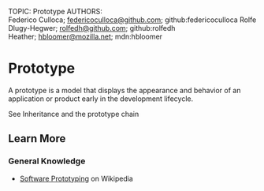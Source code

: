 TOPIC: Prototype
AUTHORS: Federico Culloca; federicoculloca@github.com; github:federicoculloca
         Rolfe Dlugy-Hegwer; rolfedh@github.com; github:rolfedh
         Heather; hbloomer@mozilla.net; mdn:hbloomer

# Prototype

A prototype is a model that displays the appearance and behavior of an application or
product early in the development lifecycle.

See Inheritance and the prototype chain

## Learn More

### General Knowledge

- [Software Prototyping](https://en.wikipedia.org/wiki/Software%20Prototyping) on Wikipedia
